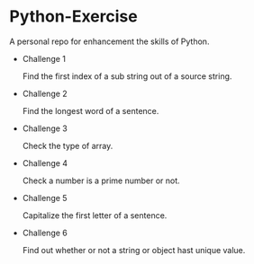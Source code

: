 # Python-Exercise
A personal repo for enhancement the skills of Python.

* Challenge 1

    Find the first index of a sub string out of a source string.

* Challenge 2

    Find the longest word of a sentence.

* Challenge 3

    Check the type of array. 

* Challenge 4

    Check a number is a prime number or not.
    
* Challenge 5

    Capitalize the first letter of a sentence.

* Challenge 6

    Find out whether or not a string or object hast unique value.
